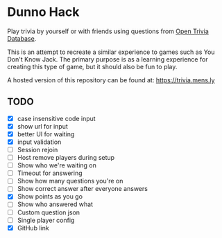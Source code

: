 # Dunno Hack

Play trivia by yourself or with friends using questions from [Open Trivia Database](https://opentdb.com).

This is an attempt to recreate a similar experience to games such as You Don't Know Jack.
The primary purpose is as a learning experience for creating this type of game, but it
should also be fun to play.

A hosted version of this repository can be found at: https://trivia.mens.ly

## TODO
* [x] case insensitive code input
* [x] show url for input
* [x] better UI for waiting
* [x] input validation
* [ ] Session rejoin
* [ ] Host remove players during setup
* [ ] Show who we're waiting on
* [ ] Timeout for answering
* [ ] Show how many questions you're on
* [ ] Show correct answer after everyone answers
* [x] Show points as you go
* [ ] Show who answered what
* [ ] Custom question json
* [ ] Single player config
* [x] GitHub link
